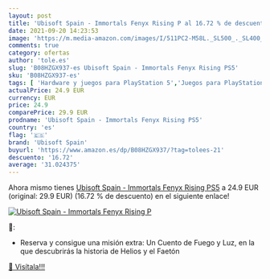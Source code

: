 ```yaml
---
layout: post
title: 'Ubisoft Spain - Immortals Fenyx Rising P al 16.72 % de descuento'
date: 2021-09-20 14:23:53
image: 'https://m.media-amazon.com/images/I/511PC2-M58L._SL500_._SL400_.jpg'
comments: true
category: ofertas
author: 'tole.es'
slug: 'B08HZGX937-es Ubisoft Spain - Immortals Fenyx Rising PS5'
sku: 'B08HZGX937-es'
tags: [ 'Hardware y juegos para PlayStation 5','Juegos para PlayStation 5','Sistemas heredados','Sistemas heredados de Nintendo','Videojuegos','ps5','ubisoft spain', ]
actualPrice: 24.9 EUR
currency: EUR
price: 24.9
comparePrice: 29.9 EUR
prodname: 'Ubisoft Spain - Immortals Fenyx Rising PS5'
country: 'es'
flag: '🇪🇸'
brand: 'Ubisoft Spain'
buyurl: 'https://www.amazon.es/dp/B08HZGX937/?tag=tolees-21'
descuento: '16.72'
average: '31.024375'
---
```


Ahora mismo tienes [Ubisoft Spain - Immortals Fenyx Rising PS5](https://www.amazon.es/dp/B08HZGX937/?tag=tolees-21) a 24.9 EUR (original: 29.9 EUR) (16.72 %  de descuento) en el siguiente enlace!

[![Ubisoft Spain - Immortals Fenyx Rising P](https://m.media-amazon.com/images/I/511PC2-M58L._SL500_._SL400_.jpg)](https://www.amazon.es/dp/B08HZGX937/?tag=tolees-21)

🔎:

- Reserva y consigue una misión extra: Un Cuento de Fuego y Luz, en la que descubrirás la historia de Helios y el Faetón

[🛒 Visítala!!!](https://www.amazon.es/dp/B08HZGX937/?tag=tolees-21)
